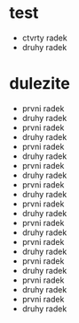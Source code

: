 # test
- ctvrty radek
- druhy radek

dulezite
===

- prvni radek
- druhy radek
- prvni radek
- druhy radek
- prvni radek
- druhy radek
- prvni radek
- druhy radek
- prvni radek
- druhy radek
- prvni radek
- druhy radek
- prvni radek
- druhy radek
- prvni radek
- druhy radek
- prvni radek
- druhy radek
- prvni radek
- druhy radek
- prvni radek
- druhy radek